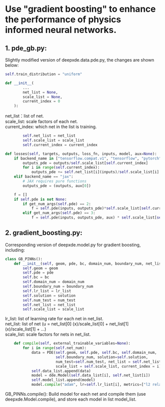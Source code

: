 # Use "gradient boosting" to enhance the performance of physics informed neural networks.

## 1. pde_gb.py:

Slightly modified version of deepxde.data.pde.py, the changes are shown below: <br>

```python
self.train_distribution = "uniform"
```

```python
def __init__(
        ...
        net_list = None,
        scale_list = None,
        current_index = 0
    ):
```
net_list：list of net. <br>
scale_list: scale factors of each net. <br>
current_index: which net in the list is training.

```python
        self.net_list = net_list
        self.scale_list = scale_list
        self.current_index = current_index
```

```python
def losses(self, targets, outputs, loss_fn, inputs, model, aux=None):
    if backend_name in ["tensorflow.compat.v1", "tensorflow", "pytorch", "paddle"]:
        outputs_pde = outputs/self.scale_list[self.current_index]
        for i in range(self.current_index):
            outputs_pde += self.net_list[i](inputs)/self.scale_list[i]
    elif backend_name == "jax":
        # JAX requires pure functions
        outputs_pde = (outputs, aux[0])

    f = []
    if self.pde is not None:
        if get_num_args(self.pde) == 2:
            f = self.pde(inputs, outputs_pde)*self.scale_list[self.current_index]
        elif get_num_args(self.pde) == 3:
            f = self.pde(inputs, outputs_pde, aux) * self.scale_list[self.current_index]
```

## 2. gradient_boosting.py:
Corresponding version of deepxde.model.py for gradient boosting, including: <br>

```python
class GB_PINNs():
    def __init__(self, geom, pde, bc, domain_num, boundary_num, net_list, scale_list, lr_list=None, solution=None, num_test=100):
        self.geom = geom
        self.pde = pde
        self.bc = bc
        self.domain_num = domain_num
        self.boundary_num = boundary_num
        self.lr_list = lr_list
        self.solution = solution
        self.num_test = num_test
        self.net_list = net_list
        self.scale_list = scale_list
```

lr_list: list of learning rate for each net in net_list. <br>
net_list: list of net (u = net_list[0] (x)/scale_list[0] + net_list[1] (x)/scale_list[1] + ...) <br>
scale_list: scale factors for nets in net_list. <br>

```python
    def compile(self, external_trainable_variables=None):
        for i in range(self.net_num):
            data = PDE(self.geom, self.pde, self.bc, self.domain_num,
                       self.boundary_num, solution=self.solution,
                       num_test=self.num_test, net_list = self.net_list,
                       scale_list = self.scale_list, current_index = i)
            self.data_list.append(data)
            model = dde.Model(self.data_list[i], self.net_list[i])
            self.model_list.append(model)
            model.compile("adam", lr=self.lr_list[i], metrics=["l2 relative error"],external_trainable_variables=external_trainable_variables)
```

GB_PINNs.compile(): Build model for each net and compile them (use deepxde.Model.compile), and store each model in list model_list. <br>
